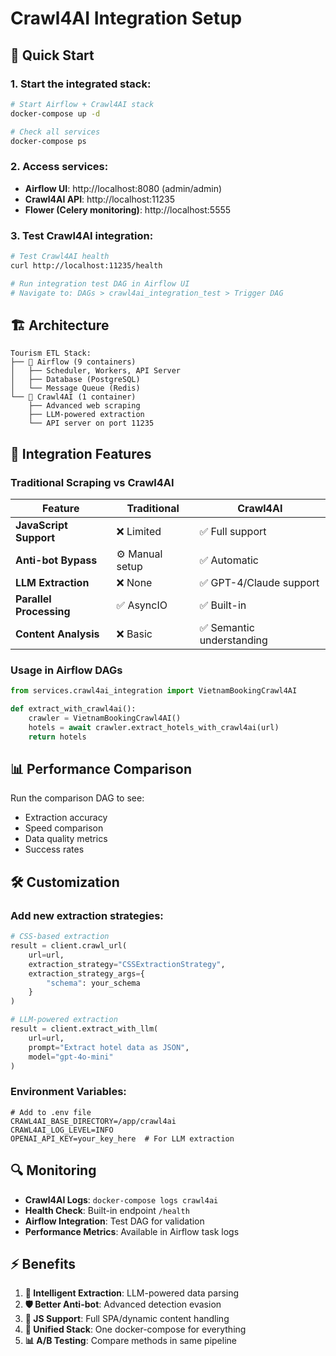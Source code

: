 # Crawl4AI Integration Setup

## 🚀 Quick Start

### 1. Start the integrated stack:
```bash
# Start Airflow + Crawl4AI stack
docker-compose up -d

# Check all services
docker-compose ps
```

### 2. Access services:
- **Airflow UI**: http://localhost:8080 (admin/admin)
- **Crawl4AI API**: http://localhost:11235
- **Flower (Celery monitoring)**: http://localhost:5555

### 3. Test Crawl4AI integration:
```bash
# Test Crawl4AI health
curl http://localhost:11235/health

# Run integration test DAG in Airflow UI
# Navigate to: DAGs > crawl4ai_integration_test > Trigger DAG
```

## 🏗️ Architecture

```
Tourism ETL Stack:
├── 🔄 Airflow (9 containers)
│   ├── Scheduler, Workers, API Server
│   ├── Database (PostgreSQL)
│   └── Message Queue (Redis)
└── 🤖 Crawl4AI (1 container)
    ├── Advanced web scraping
    ├── LLM-powered extraction
    └── API server on port 11235
```

## 🔧 Integration Features

### Traditional Scraping vs Crawl4AI

| Feature | Traditional | Crawl4AI |
|---------|-------------|----------|
| **JavaScript Support** | ❌ Limited | ✅ Full support |
| **Anti-bot Bypass** | ⚙️ Manual setup | ✅ Automatic |
| **LLM Extraction** | ❌ None | ✅ GPT-4/Claude support |
| **Parallel Processing** | ✅ AsyncIO | ✅ Built-in |
| **Content Analysis** | ❌ Basic | ✅ Semantic understanding |

### Usage in Airflow DAGs

```python
from services.crawl4ai_integration import VietnamBookingCrawl4AI

def extract_with_crawl4ai():
    crawler = VietnamBookingCrawl4AI()
    hotels = await crawler.extract_hotels_with_crawl4ai(url)
    return hotels
```

## 📊 Performance Comparison

Run the comparison DAG to see:
- Extraction accuracy
- Speed comparison  
- Data quality metrics
- Success rates

## 🛠️ Customization

### Add new extraction strategies:
```python
# CSS-based extraction
result = client.crawl_url(
    url=url,
    extraction_strategy="CSSExtractionStrategy",
    extraction_strategy_args={
        "schema": your_schema
    }
)

# LLM-powered extraction
result = client.extract_with_llm(
    url=url,
    prompt="Extract hotel data as JSON",
    model="gpt-4o-mini"
)
```

### Environment Variables:
```env
# Add to .env file
CRAWL4AI_BASE_DIRECTORY=/app/crawl4ai
CRAWL4AI_LOG_LEVEL=INFO
OPENAI_API_KEY=your_key_here  # For LLM extraction
```

## 🔍 Monitoring

- **Crawl4AI Logs**: `docker-compose logs crawl4ai`
- **Health Check**: Built-in endpoint `/health`
- **Airflow Integration**: Test DAG for validation
- **Performance Metrics**: Available in Airflow task logs

## ⚡ Benefits

1. **🤖 Intelligent Extraction**: LLM-powered data parsing
2. **🛡️ Better Anti-bot**: Advanced detection evasion
3. **📱 JS Support**: Full SPA/dynamic content handling
4. **🔄 Unified Stack**: One docker-compose for everything
5. **📊 A/B Testing**: Compare methods in same pipeline